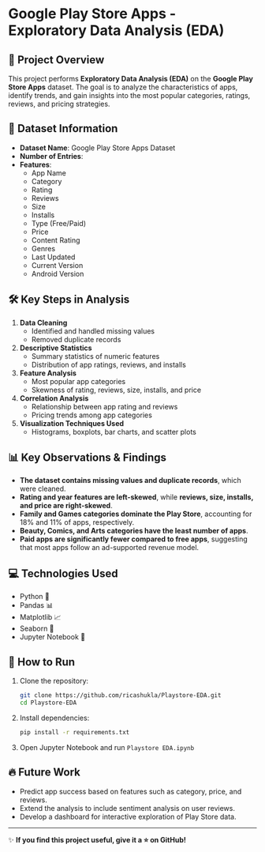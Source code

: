 # Google Play Store Apps - Exploratory Data Analysis (EDA)

## 📌 Project Overview
This project performs **Exploratory Data Analysis (EDA)** on the **Google Play Store Apps** dataset. The goal is to analyze the characteristics of apps, identify trends, and gain insights into the most popular categories, ratings, reviews, and pricing strategies.

## 📂 Dataset Information
- **Dataset Name**: Google Play Store Apps Dataset
- **Number of Entries**: 
- **Features**:
  - App Name
  - Category
  - Rating
  - Reviews
  - Size
  - Installs
  - Type (Free/Paid)
  - Price
  - Content Rating
  - Genres
  - Last Updated
  - Current Version
  - Android Version

## 🛠️ Key Steps in Analysis
1. **Data Cleaning**
   - Identified and handled missing values
   - Removed duplicate records
2. **Descriptive Statistics**
   - Summary statistics of numeric features
   - Distribution of app ratings, reviews, and installs
3. **Feature Analysis**
   - Most popular app categories
   - Skewness of rating, reviews, size, installs, and price
4. **Correlation Analysis**
   - Relationship between app rating and reviews
   - Pricing trends among app categories
5. **Visualization Techniques Used**
   - Histograms, boxplots, bar charts, and scatter plots

## 📊 Key Observations & Findings
- **The dataset contains missing values and duplicate records**, which were cleaned.
- **Rating and year features are left-skewed**, while **reviews, size, installs, and price are right-skewed**.
- **Family and Games categories dominate the Play Store**, accounting for 18% and 11% of apps, respectively.
- **Beauty, Comics, and Arts categories have the least number of apps**.
- **Paid apps are significantly fewer compared to free apps**, suggesting that most apps follow an ad-supported revenue model.

## 💻 Technologies Used
- Python 🐍
- Pandas 📊
- Matplotlib 📈
- Seaborn 🎨
- Jupyter Notebook 📒

## 🚀 How to Run
1. Clone the repository:
   ```sh
   git clone https://github.com/ricashukla/Playstore-EDA.git
   cd Playstore-EDA
   ```
2. Install dependencies:
   ```sh
   pip install -r requirements.txt
   ```
3. Open Jupyter Notebook and run `Playstore EDA.ipynb`

## 🔥 Future Work
- Predict app success based on features such as category, price, and reviews.
- Extend the analysis to include sentiment analysis on user reviews.
- Develop a dashboard for interactive exploration of Play Store data.

---
✨ **If you find this project useful, give it a ⭐ on GitHub!**
